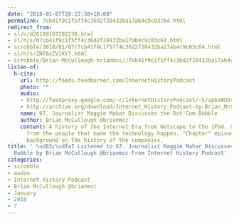 ```yaml
---
date: "2018-01-07T20:22:38+10:00"
permalink: 7cb41f9c1f5ff4c36d2f28432ba17ab4c9c03c64.html
redirect_from:
- sl/n/d20180107202238.html
- sl/n/s/h7cb41f9c1f5ff4c36d2f28432ba17ab4c9c03c64.html
- scrobble/2018/01/07/7cb41f9c1f5ff4c36d2f28432ba17ab4c9c03c64.html
- sl/n/s/ZNT8sZViKY7.html
- scrobble/Brian-McCullough-brianmcc//7cb41f9c1f5ff4c36d2f28432ba17ab4c9c03c64.html
listen-of:
  h-cite:
    url: http://feeds.feedburner.com/InternetHistoryPodcast
    photo: ""
    audio:
    - http://feedproxy.google.com/~r/InternetHistoryPodcast/~5/apbzWUOvYpI/67._Journalist_Maggie_Mahar_Discusses_the_Dot-Com_Bubble.mp3
    - http://archive.org/download/Internet_History_Podcast-by-Brian_McCullough/67_Journalist_Maggie_Mahar_Discusses_the_DotCom_Bubble.mp3
    name: 67. Journalist Maggie Mahar Discusses the Dot-Com Bubble
    author: Brian McCullough @brianmcc
    content: A history of the Internet Era from Netscape to the iPad. Oral histories
      from the people that made the technology happen. "Chapter" episodes providing
      background on the history of the companies.
title: ' \ud83c\udfa7 Listened to 67. Journalist Maggie Mahar Discusses the Dot-Com
  Bubble by Brian McCullough @brianmcc From Internet History Podcast'
categories:
- scrobble
- audio
- Internet History Podcast
- Brian McCullough @brianmcc
- January
- 2018
- 7
---
```

